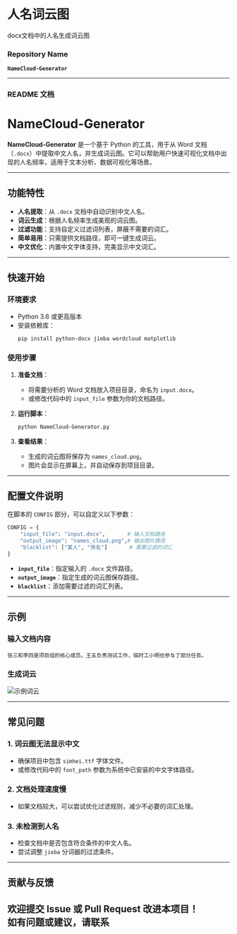 # 人名词云图
docx文档中的人名生成词云图
### Repository Name
**`NameCloud-Generator`**

---

### README 文档

# NameCloud-Generator

**NameCloud-Generator** 是一个基于 Python 的工具，用于从 Word 文档（`.docx`）中提取中文人名，并生成词云图。它可以帮助用户快速可视化文档中出现的人名频率，适用于文本分析、数据可视化等场景。

---

## 功能特性

- **人名提取**：从 `.docx` 文档中自动识别中文人名。
- **词云生成**：根据人名频率生成美观的词云图。
- **过滤功能**：支持自定义过滤词列表，屏蔽不需要的词汇。
- **简单易用**：只需提供文档路径，即可一键生成词云。
- **中文优化**：内置中文字体支持，完美显示中文词汇。

---

## 快速开始

### 环境要求

- Python 3.6 或更高版本
- 安装依赖库：
  ```bash
  pip install python-docx jieba wordcloud matplotlib
  ```

### 使用步骤

1. **准备文档**：
   - 将需要分析的 Word 文档放入项目目录，命名为 `input.docx`。
   - 或修改代码中的 `input_file` 参数为你的文档路径。

2. **运行脚本**：
   ```bash
   python NameCloud-Generator.py
   ```

3. **查看结果**：
   - 生成的词云图将保存为 `names_cloud.png`。
   - 图片会显示在屏幕上，并自动保存到项目目录。

---

## 配置文件说明

在脚本的 `CONFIG` 部分，可以自定义以下参数：

```python
CONFIG = {
    "input_file": "input.docx",       # 输入文档路径
    "output_image": "names_cloud.png",# 输出图片路径
    "blacklist": ["某人", "佚名"]       # 需要过滤的词汇
}
```

- **`input_file`**：指定输入的 `.docx` 文件路径。
- **`output_image`**：指定生成的词云图保存路径。
- **`blacklist`**：添加需要过滤的词汇列表。

---

## 示例

### 输入文档内容
```
张三和李四是项目组的核心成员。王五负责测试工作，临时工小明也参与了部分任务。
```

### 生成词云
![示例词云](names_cloud.png)

---

## 常见问题

### 1. 词云图无法显示中文
- 确保项目中包含 `simhei.ttf` 字体文件。
- 或修改代码中的 `font_path` 参数为系统中已安装的中文字体路径。

### 2. 文档处理速度慢
- 如果文档较大，可以尝试优化过滤规则，减少不必要的词汇处理。

### 3. 未检测到人名
- 检查文档中是否包含符合条件的中文人名。
- 尝试调整 `jieba` 分词器的过滤条件。

---

## 贡献与反馈

欢迎提交 Issue 或 Pull Request 改进本项目！  
如有问题或建议，请联系
---

